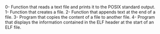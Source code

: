 0- Function that reads a text file and prints it to the POSIX standard output.
1- Function that creates a file.
2- Function that appends text at the end of a file.
3- Program that copies the content of a file to another file.
4- Program that displays the information contained in the ELF header at the start of an ELF file.